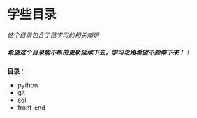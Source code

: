 # 学些目录
*这个目录包含了已学习的相关知识*        

##### 希望这个目录能不断的更新延续下去，学习之路希望不要停下来！！
**目录**：
- python
- git
- sql 
- front_end

